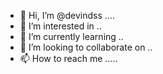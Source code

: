 - 👋 Hi, I’m @devindss ....
- 👀 I’m interested in ..
- 🌱 I’m currently learning ..
- 💞️ I’m looking to collaborate on ..
- 📫 How to reach me .....

<!---
devindss/devindss is a ✨ special ✨ repository because its `README.md` (this file) appears on your GitHub profile.
You can click the Preview link to take a look at your changes.
--->
